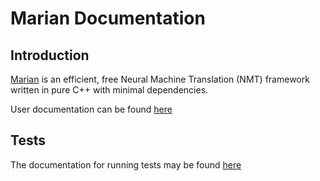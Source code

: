 # Marian Documentation


## Introduction

[Marian](https://marian-nmt.github.io) is an efficient, free Neural Machine Translation (NMT) framework written in pure C++ with minimal dependencies.

User documentation can be found [here](https://marian-nmt.github.io/docs)

## Tests

The documentation for running tests may be found [here](src/tests/README.md)
